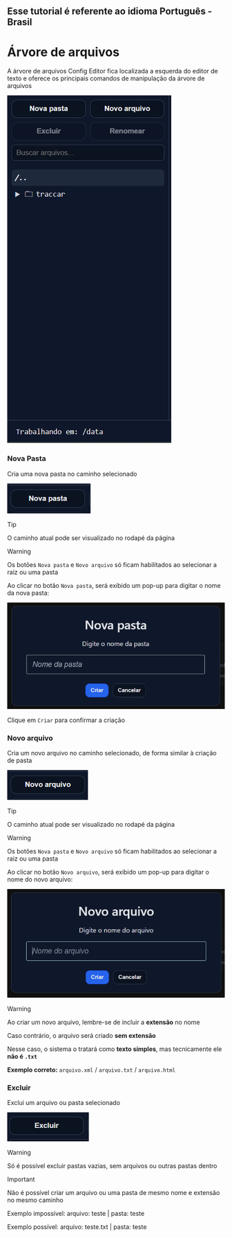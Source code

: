 ## Esse tutorial é referente ao idioma Português - Brasil

# Árvore de arquivos

A árvore de arquivos Config Editor fica localizada a esquerda do editor de texto e oferece os principais comandos de manipulação da árvore de arquivos

![Árvore de arquivos](/documentation/images/arvore_de_arquivos.png)

### Nova Pasta

Cria uma nova pasta no caminho selecionado

![Botão nova pasta](/documentation/images/nova_pasta.png)

> [!TIP]
> O caminho atual pode ser visualizado no rodapé da página

> [!WARNING]
> Os botões `Nova pasta` e `Novo arquivo` só ficam habilitados ao selecionar a raiz ou uma pasta

Ao clicar no botão `Nova pasta`, será exibido um pop-up para digitar o nome da nova pasta:

![Pop up nova pasta](/documentation/images/nova_pasta_pop-up.png)

Clique em `Criar` para confirmar a criação

### Novo arquivo

Cria um novo arquivo no caminho selecionado, de forma similar à criação de pasta

![Botão novo arquivo](/documentation/images/novo_arquivo.png)

> [!TIP]
> O caminho atual pode ser visualizado no rodapé da página

> [!WARNING]
> Os botões `Nova pasta` e `Novo arquivo` só ficam habilitados ao selecionar a raiz ou uma pasta

Ao clicar no botão `Novo arquivo`, será exibido um pop-up para digitar o nome do novo arquivo:

![Pop up novo arquivo](/documentation/images/novo_arquivo_pop-up.png)

> [!WARNING]
> Ao criar um novo arquivo, lembre-se de incluir a **extensão** no nome
>
> Caso contrário, o arquivo será criado **sem extensão**
>
> Nesse caso, o sistema o tratará como **texto simples**, mas tecnicamente ele **não é `.txt`**
>
> **Exemplo correto:** `arquivo.xml` / `arquivo.txt` / `arquivo.html`

### Excluir

Exclui um arquivo ou pasta selecionado

![Botão excluir](/documentation/images/excluir.png)

> [!WARNING]
> Só é possível excluir pastas vazias, sem arquivos ou outras pastas dentro

> [!IMPORTANT]
> Não é possível criar um arquivo ou uma pasta de mesmo nome e extensão no mesmo caminho
>
> Exemplo impossível: arquivo: teste | pasta: teste
>
> Exemplo possível: arquivo: teste.txt | pasta: teste


